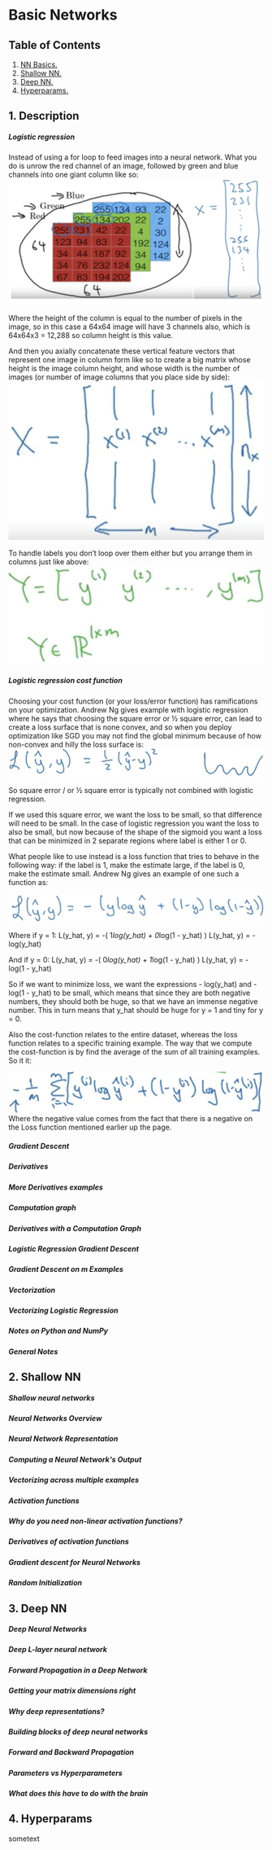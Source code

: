 # Basic Networks
## Table of Contents
1. [ NN Basics. ](#NNBasics)
2. [ Shallow NN. ](#shallow)
3. [ Deep NN. ](#deep)
4. [ Hyperparams. ](#Hyperparams)

<a name="NNBasics"></a>
## 1. Description

##### Logistic regression
Instead of using a for loop to feed images into a neural network. What you do is unrow the red channel of an image, followed by green and blue channels into one giant column like so:
![](images/1.jpg)

Where the height of the column is equal to the number of pixels in the image, so in this case a 64x64 image will have 3 channels also, which is 64x64x3 = 12,288 so column height is this value.

And then you axially concatenate these vertical feature vectors that represent one image in column form like so to create a big matrix whose height is the image column height, and whose width is the number of images (or number of image columns that you place side by side):
![](images/2.jpg)

To handle labels you don’t loop over them either but you arrange them in columns just like above:
![](images/3.jpg)

##### Logistic regression cost function
Choosing your cost function (or your loss/error function) has ramifications on your optimization. Andrew Ng gives example with logistic regression where he says that choosing the square error or ½ square error, can lead to create a loss surface that is none convex, and so when you deploy optimization like SGD you may not find the global minimum because of how non-convex and hilly the loss surface is:
![](images/4.jpg)

So square error / or ½ square error is typically not combined with logistic regression.

If we used this square error, we want the loss to be small, so that difference will need to be small. In the case of logistic regression you want the loss to also be small, but now because of the shape of the sigmoid you want a loss that can be minimized in 2 separate regions where label is either 1 or 0.

What people like to use instead is a loss function that tries to behave in the following way: if the label is 1, make the estimate large, if the label is 0, make the estimate small. Andrew Ng gives an example of one such a function as:

![](images/5.jpg)

Where if y = 1:
L(y_hat, y) = -( 1*log(y_hat) + 0*log(1 - y_hat) )
L(y_hat, y) = - log(y_hat)

And if y = 0:
L(y_hat, y) = -( 0*log(y_hat) + 1*log(1 - y_hat) )
L(y_hat, y) = - log(1 - y_hat)

So if we want to minimize loss, we want the expressions - log(y_hat)  and  - log(1 - y_hat) to be small, which means that since they are both negative numbers, they should both be huge, so that we have an immense negative number. This in turn means that y_hat should be huge for y = 1 and tiny for y = 0.

Also the cost-function relates to the entire dataset, whereas the loss function relates to a specific training example. The way that we compute the cost-function is by find the average of the sum of all training examples. So it it:

![](images/6.jpg)
Where the negative value comes from the fact that there is a negative on the Loss function mentioned earlier up the page.

##### Gradient Descent
##### Derivatives
##### More Derivatives examples
##### Computation graph
##### Derivatives with a Computation Graph
##### Logistic Regression Gradient Descent
##### Gradient Descent on m Examples
##### Vectorization
##### Vectorizing Logistic Regression
##### Notes on Python and NumPy
##### General Notes

<a name="shallow"></a>
## 2. Shallow NN

##### Shallow neural networks
##### Neural Networks Overview
##### Neural Network Representation
##### Computing a Neural Network's Output
##### Vectorizing across multiple examples
##### Activation functions
##### Why do you need non-linear activation functions?
##### Derivatives of activation functions
##### Gradient descent for Neural Networks
##### Random Initialization

<a name="deep"></a>
## 3. Deep NN

##### Deep Neural Networks
##### Deep L-layer neural network
##### Forward Propagation in a Deep Network
##### Getting your matrix dimensions right
##### Why deep representations?
##### Building blocks of deep neural networks
##### Forward and Backward Propagation
##### Parameters vs Hyperparameters
##### What does this have to do with the brain


<a name="Hyperparams"></a>
## 4. Hyperparams

sometext

